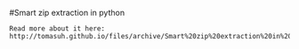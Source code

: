 #Smart zip extraction in python

    Read more about it here: http://tomasuh.github.io/files/archive/Smart%20zip%20extraction%20in%20python.html
